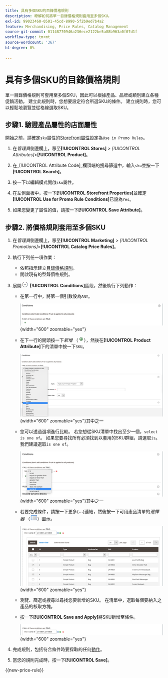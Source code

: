 ```yaml
---
title: 具有多個SKU的目錄價格規則
description: 瞭解如何將單一目錄價格規則套用至多個SKU。
exl-id: 99023460-0501-45cd-8990-5f2b9ed7b4a2
feature: Merchandising, Price Rules, Catalog Management
source-git-commit: 01148770946a236ece2122be5a88b963a0f07d1f
workflow-type: tm+mt
source-wordcount: '367'
ht-degree: 0%

---
```


# 具有多個SKU的目錄價格規則

單一目錄價格規則可套用至多個SKU，因此可以根據產品、品牌或類別建立各種促銷活動。 建立此規則時，您想要設定符合所選SKU的條件。 建立規則時，您可以輕鬆地瀏覽並從格線選取SKU。

## 步驟1. 驗證產品屬性的店面屬性

開始之前，請確定`sku`屬性的[Storefront屬性](../catalog/attribute-product-create.md#step-4-describe-the-storefront-properties)設定為`Use in Promo Rules`。

1. 在&#x200B;_管理員_&#x200B;側邊欄上，移至&#x200B;**[!UICONTROL Stores]** > _[!UICONTROL Attributes]_>**[!UICONTROL Product]**。

1. 在&#x200B;_[!UICONTROL Attribute Code]_欄頂端的搜尋篩選中，輸入`sku`並按一下&#x200B;**[!UICONTROL Search]**。

1. 按一下以編輯模式開啟`sku`屬性。

1. 在左側面板中，按一下&#x200B;**[!UICONTROL Storefront Properties]**&#x200B;並確定&#x200B;**[!UICONTROL Use for Promo Rule Conditions]**&#x200B;已設為`Yes`。

1. 如果您變更了屬性的值，請按一下&#x200B;**[!UICONTROL Save Attribute]**。

## 步驟2. 將價格規則套用至多個SKU

1. 在&#x200B;_管理員_&#x200B;側邊欄上，移至&#x200B;**[!UICONTROL Marketing]** > _[!UICONTROL Promotions]_>**[!UICONTROL Catalog Price Rules]**。

1. 執行下列任一項作業：

   - 依照指示建立[目錄價格規則](price-rules-catalog.md)。
   - 開啟現有的型錄價格規則。

1. 展開![展開選擇器](../assets/icon-display-expand.png) **[!UICONTROL Conditions]**&#x200B;區段，然後執行下列動作：

   - 在第一行中，將第一個引數設為`ANY`。

     ![目錄價格規則條件 — ANY](./assets/multiple-skus-condition1.png){width="600" zoomable="yes"}

   - 在下一行的開頭按一下&#x200B;_新增_ （![新增圖示](../assets/icon-add-green-circle.png)），然後在&#x200B;**[!UICONTROL Product Attribute]**&#x200B;下的清單中按一下`SKU`。

     ![目錄價格規則條件 — SKU是](./assets/multiple-skus-condition1a.png){width="600" zoomable="yes"}其中之一

   - 您可以透過選項進行比較。 若您想從SKU清單中找出至少一個，`select is one of`。 如果您要尋找所有必須找到以套用的SKU群組，請選取`is`。 我們建議選取`is one of`。

     ![目錄價格規則條件 — SKU是](./assets/multiple-skus-condition1b.png){width="600" zoomable="yes"}其中之一

   - 若要完成條件，請按一下更多(**...**)連結，然後按一下可用產品清單的&#x200B;_選擇器_ （![清單圖示](../assets/icon-list-chooser.png)）圖示。

     ![目錄價格規則條件 — 多個SKU](./assets/multiple-skus-condition2b.png){width="600" zoomable="yes"}

   - 瀏覽、篩選或搜尋以尋找您要新增的SKU。 在清單中，選取每個要納入之產品的核取方塊。

   - 按一下&#x200B;**[!UICONTROL Save and Apply]**&#x200B;將SKU新增至條件。

     ![目錄價格規則條件 — 多個SKU](./assets/multiple-skus-condition2.png){width="600" zoomable="yes"}

1. 完成規則，包括符合條件時要採取的任何[動作](price-rules-catalog.md)。

1. 當您的規則完成時，按一下&#x200B;**[!UICONTROL Save]**。

{{new-price-rule}}
